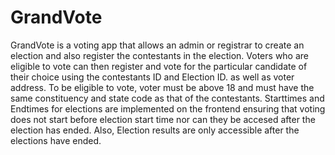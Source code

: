# GrandVote
GrandVote is a voting app that allows an admin or registrar to create an election and also register the contestants in the election.
Voters who are eligible to vote can then register and vote for the particular candidate of their choice using the contestants ID and Election ID. as well as voter address.
To be eligible to vote, voter must be above 18 and must have the same constituency and state code as that of the contestants.
Starttimes and Endtimes for elections are implemented on the frontend ensuring that voting does not start before election start time nor can they be accesed after the election has ended. Also, Election results are only accessible after the elections have ended. 


